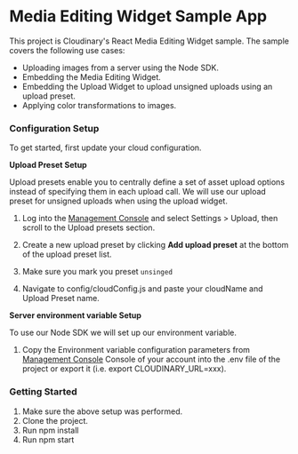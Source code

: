 # Media Editing Widget Sample App

This project is Cloudinary's React Media Editing Widget sample.
The sample covers the following use cases:

* Uploading images from a server using the Node SDK.
* Embedding the Media Editing Widget.
* Embedding the Upload Widget to upload unsigned uploads using an upload preset.
* Applying color transformations to images.

### Configuration Setup
To get started, first update your cloud configuration.

**Upload Preset Setup**

Upload presets enable you to centrally define a set of asset upload options
instead of specifying them in each upload call. We will use our upload preset
for unsigned uploads when using the upload widget.

1. Log into the [Management Console](https://cloudinary.com/console) and select Settings > Upload, then scroll 
to the Upload presets section.

2. Create a new upload preset by clicking **Add upload preset** at the bottom of the upload preset list.

3. Make sure you mark you preset `unsinged`

4. Navigate to config/cloudConfig.js and paste your cloudName and Upload Preset name.

**Server environment variable Setup**

To use our Node SDK we will set up our environment variable.

1. Copy the Environment variable configuration parameters 
from [Management Console](https://cloudinary.com/console) Console of your account 
into the .env file of the project or export it (i.e. export CLOUDINARY_URL=xxx).
 
### Getting Started

1. Make sure the above setup was performed.
2. Clone the project.
3. Run npm install
4. Run npm start 

